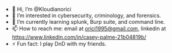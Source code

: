 - 👋 Hi, I’m @Kloudianorici
- 👀 I’m interested in cybersecurity, criminology, and forensics.
- 🌱 I’m currently learning splunk, Burp suite, and command line.
- 📫 How to reach me: email at orici1995@gmail.com, linkedin at https://www.linkedin.com/in/casey-palme-21b04819b/
- ⚡ Fun fact: I play DnD with my friends.

<!---
Kloudianorici/Kloudianorici is a ✨ special ✨ repository because its `README.md` (this file) appears on your GitHub profile.
You can click the Preview link to take a look at your changes.
--->
